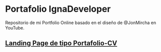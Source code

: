 # Portafolio IgnaDeveloper

Repositorio de mi Portfolio Online basado en el diseño de @JonMircha en YouTube.

## [Landing Page de tipo Portafolio-CV](https://ignadeveloper.github.io/portfolio-cv-IgnaDeveloper/)
